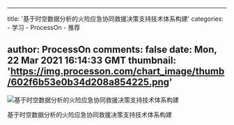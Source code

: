 
---
title: '基于时空数据分析的火险应急协同救援决策支持技术体系构建'
categories: 
    - 学习
    - ProcessOn
    - 推荐

author: ProcessOn
comments: false
date: Mon, 22 Mar 2021 16:14:33 GMT
thumbnail: 'https://img.processon.com/chart_image/thumb/602f6b53e0b34d208a854225.png'
---

<div>   
<img class="thumb" alt="基于时空数据分析的火险应急协同救援决策支持技术体系构建" src="https://img.processon.com/chart_image/thumb/602f6b53e0b34d208a854225.png" referrerpolicy="no-referrer">
<p>基于时空数据分析的火险应急协同救援决策支持技术体系构建</p>  
</div>
            